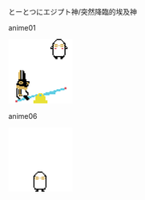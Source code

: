 とーとつにエジプト神/突然降臨的埃及神

anime01

![to-to2ni01-export2x](to-to2ni01-export2x.gif "to-to2ni01-export2x")

anime06

![to-to2ni06-export2x](to-to2ni06.gif "to-to2ni06-export2x")